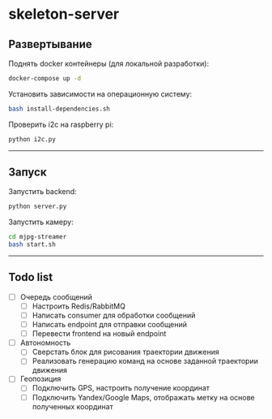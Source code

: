 # skeleton-server

## Развертывание

Поднять docker контейнеры (для локальной разработки):
```bash
docker-compose up -d
```

Установить зависимости на операционную систему:
```bash
bash install-dependencies.sh
```

Проверить i2c на raspberry pi:
```bash
python i2c.py
```

---

## Запуск

Запустить backend:
```bash
python server.py
```

Запустить камеру:
```bash
cd mjpg-streamer
bash start.sh
```

---

## Todo list

- [ ] Очередь сообщений
  - [ ] Настроить Redis/RabbitMQ
  - [ ] Написать consumer для обработки сообщений
  - [ ] Написать endpoint для отправки сообщений
  - [ ] Перевести frontend на новый endpoint
- [ ] Автономность
  - [ ] Сверстать блок для рисования траектории движения
  - [ ] Реализовать генерацию команд на основе заданной траектории движения
- [ ] Геопозиция
  - [ ] Подключить GPS, настроить получение координат
  - [ ] Подключить Yandex/Google Maps, отображать метку на основе полученных координат
